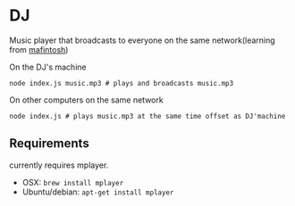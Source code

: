 # DJ 

Music player that broadcasts to everyone on the same network(learning from [mafintosh](https://github.com/mafintosh))


On the DJ's machine

```
node index.js music.mp3 # plays and broadcasts music.mp3
```

On other computers on the same network

```
node index.js # plays music.mp3 at the same time offset as DJ'machine
```


## Requirements

currently requires mplayer.

* OSX: `brew install mplayer`
* Ubuntu/debian: `apt-get install mplayer`
